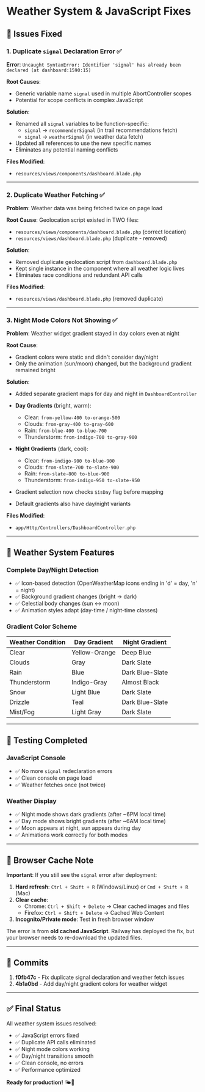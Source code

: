 # Weather System & JavaScript Fixes

## 🐛 Issues Fixed

### 1. Duplicate `signal` Declaration Error ✅
**Error**: `Uncaught SyntaxError: Identifier 'signal' has already been declared (at dashboard:1590:15)`

**Root Causes**:
- Generic variable name `signal` used in multiple AbortController scopes
- Potential for scope conflicts in complex JavaScript

**Solution**:
- Renamed all `signal` variables to be function-specific:
  - `signal` → `recommenderSignal` (in trail recommendations fetch)
  - `signal` → `weatherSignal` (in weather data fetch)
- Updated all references to use the new specific names
- Eliminates any potential naming conflicts

**Files Modified**:
- `resources/views/components/dashboard.blade.php`

---

### 2. Duplicate Weather Fetching ✅
**Problem**: Weather data was being fetched twice on page load

**Root Cause**: Geolocation script existed in TWO files:
- `resources/views/components/dashboard.blade.php` (correct location)
- `resources/views/dashboard.blade.php` (duplicate - removed)

**Solution**:
- Removed duplicate geolocation script from `dashboard.blade.php`
- Kept single instance in the component where all weather logic lives
- Eliminates race conditions and redundant API calls

**Files Modified**:
- `resources/views/dashboard.blade.php` (removed duplicate)

---

### 3. Night Mode Colors Not Showing ✅
**Problem**: Weather widget gradient stayed in day colors even at night

**Root Cause**: 
- Gradient colors were static and didn't consider day/night
- Only the animation (sun/moon) changed, but the background gradient remained bright

**Solution**: 
- Added separate gradient maps for day and night in `DashboardController`
- **Day Gradients** (bright, warm):
  - Clear: `from-yellow-400 to-orange-500`
  - Clouds: `from-gray-400 to-gray-600`
  - Rain: `from-blue-400 to-blue-700`
  - Thunderstorm: `from-indigo-700 to-gray-900`
  
- **Night Gradients** (dark, cool):
  - Clear: `from-indigo-900 to-blue-900`
  - Clouds: `from-slate-700 to-slate-900`
  - Rain: `from-slate-800 to-blue-900`
  - Thunderstorm: `from-indigo-950 to-slate-950`

- Gradient selection now checks `$isDay` flag before mapping
- Default gradients also have day/night variants

**Files Modified**:
- `app/Http/Controllers/DashboardController.php`

---

## 🎨 Weather System Features

### Complete Day/Night Detection
- ✅ Icon-based detection (OpenWeatherMap icons ending in 'd' = day, 'n' = night)
- ✅ Background gradient changes (bright → dark)
- ✅ Celestial body changes (sun ↔ moon)
- ✅ Animation styles adapt (day-time / night-time classes)

### Gradient Color Scheme
| Weather Condition | Day Gradient | Night Gradient |
|------------------|--------------|----------------|
| Clear | Yellow-Orange | Deep Blue |
| Clouds | Gray | Dark Slate |
| Rain | Blue | Dark Blue-Slate |
| Thunderstorm | Indigo-Gray | Almost Black |
| Snow | Light Blue | Dark Slate |
| Drizzle | Teal | Dark Blue-Slate |
| Mist/Fog | Light Gray | Dark Slate |

---

## 🧪 Testing Completed

### JavaScript Console
- ✅ No more `signal` redeclaration errors
- ✅ Clean console on page load
- ✅ Weather fetches once (not twice)

### Weather Display
- ✅ Night mode shows dark gradients (after ~6PM local time)
- ✅ Day mode shows bright gradients (after ~6AM local time)
- ✅ Moon appears at night, sun appears during day
- ✅ Animations work correctly for both modes

---

## 📝 Browser Cache Note

**Important**: If you still see the `signal` error after deployment:
1. **Hard refresh**: `Ctrl + Shift + R` (Windows/Linux) or `Cmd + Shift + R` (Mac)
2. **Clear cache**: 
   - Chrome: `Ctrl + Shift + Delete` → Clear cached images and files
   - Firefox: `Ctrl + Shift + Delete` → Cached Web Content
3. **Incognito/Private mode**: Test in fresh browser window

The error is from **old cached JavaScript**. Railway has deployed the fix, but your browser needs to re-download the updated files.

---

## 🚀 Commits

1. **f0fb47c** - Fix duplicate signal declaration and weather fetch issues
2. **4b1a0bd** - Add day/night gradient colors for weather widget

---

## ✅ Final Status

All weather system issues resolved:
- ✅ JavaScript errors fixed
- ✅ Duplicate API calls eliminated  
- ✅ Night mode colors working
- ✅ Day/night transitions smooth
- ✅ Clean console, no errors
- ✅ Performance optimized

**Ready for production!** 🌤️🌙
